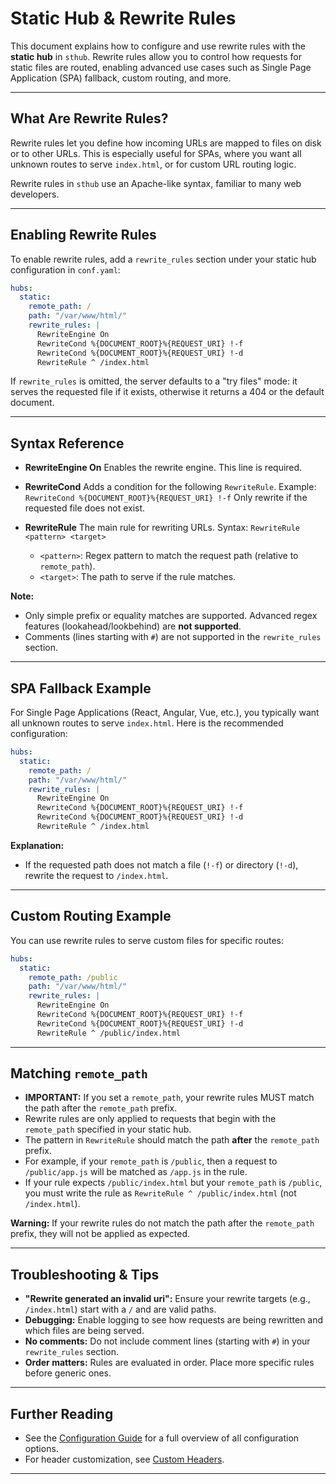 # Static Hub & Rewrite Rules

This document explains how to configure and use rewrite rules with the **static hub** in `sthub`. Rewrite rules allow you to control how requests for static files are routed, enabling advanced use cases such as Single Page Application (SPA) fallback, custom routing, and more.

---

## What Are Rewrite Rules?

Rewrite rules let you define how incoming URLs are mapped to files on disk or to other URLs. This is especially useful for SPAs, where you want all unknown routes to serve `index.html`, or for custom URL routing logic.

Rewrite rules in `sthub` use an Apache-like syntax, familiar to many web developers.

---

## Enabling Rewrite Rules

To enable rewrite rules, add a `rewrite_rules` section under your static hub configuration in `conf.yaml`:

```yaml
hubs:
  static:
    remote_path: /
    path: "/var/www/html/"
    rewrite_rules: |
      RewriteEngine On
      RewriteCond %{DOCUMENT_ROOT}%{REQUEST_URI} !-f
      RewriteCond %{DOCUMENT_ROOT}%{REQUEST_URI} !-d
      RewriteRule ^ /index.html
```

If `rewrite_rules` is omitted, the server defaults to a "try files" mode: it serves the requested file if it exists, otherwise it returns a 404 or the default document.

---

## Syntax Reference

- **RewriteEngine On**
  Enables the rewrite engine. This line is required.

- **RewriteCond**
  Adds a condition for the following `RewriteRule`.
  Example:
  `RewriteCond %{DOCUMENT_ROOT}%{REQUEST_URI} !-f`
  Only rewrite if the requested file does not exist.

- **RewriteRule**
  The main rule for rewriting URLs.
  Syntax:
  `RewriteRule <pattern> <target>`
  - `<pattern>`: Regex pattern to match the request path (relative to `remote_path`).
  - `<target>`: The path to serve if the rule matches.

**Note:**
- Only simple prefix or equality matches are supported. Advanced regex features (lookahead/lookbehind) are **not supported**.
- Comments (lines starting with `#`) are not supported in the `rewrite_rules` section.

---

## SPA Fallback Example

For Single Page Applications (React, Angular, Vue, etc.), you typically want all unknown routes to serve `index.html`.
Here is the recommended configuration:

```yaml
hubs:
  static:
    remote_path: /
    path: "/var/www/html/"
    rewrite_rules: |
      RewriteEngine On
      RewriteCond %{DOCUMENT_ROOT}%{REQUEST_URI} !-f
      RewriteCond %{DOCUMENT_ROOT}%{REQUEST_URI} !-d
      RewriteRule ^ /index.html
```

**Explanation:**
- If the requested path does not match a file (`!-f`) or directory (`!-d`), rewrite the request to `/index.html`.

---

## Custom Routing Example

You can use rewrite rules to serve custom files for specific routes:

```yaml
hubs:
  static:
    remote_path: /public
    path: "/var/www/html/"
    rewrite_rules: |
      RewriteEngine On
      RewriteCond %{DOCUMENT_ROOT}%{REQUEST_URI} !-f
      RewriteCond %{DOCUMENT_ROOT}%{REQUEST_URI} !-d
      RewriteRule ^ /public/index.html
```

---

## Matching `remote_path`

- **IMPORTANT:** If you set a `remote_path`, your rewrite rules MUST match the path after the `remote_path` prefix.
- Rewrite rules are only applied to requests that begin with the `remote_path` specified in your static hub.
- The pattern in `RewriteRule` should match the path **after** the `remote_path` prefix.
- For example, if your `remote_path` is `/public`, then a request to `/public/app.js` will be matched as `/app.js` in the rule.
- If your rule expects `/public/index.html` but your `remote_path` is `/public`, you must write the rule as `RewriteRule ^ /public/index.html` (not `/index.html`).

**Warning:** If your rewrite rules do not match the path after the `remote_path` prefix, they will not be applied as expected.

---

## Troubleshooting & Tips

- **"Rewrite generated an invalid uri":**
  Ensure your rewrite targets (e.g., `/index.html`) start with a `/` and are valid paths.
- **Debugging:**
  Enable logging to see how requests are being rewritten and which files are being served.
- **No comments:**
  Do not include comment lines (starting with `#`) in your `rewrite_rules` section.
- **Order matters:**
  Rules are evaluated in order. Place more specific rules before generic ones.

---

## Further Reading

- See the [Configuration Guide](configuration.md) for a full overview of all configuration options.
- For header customization, see [Custom Headers](headers.md).

---
